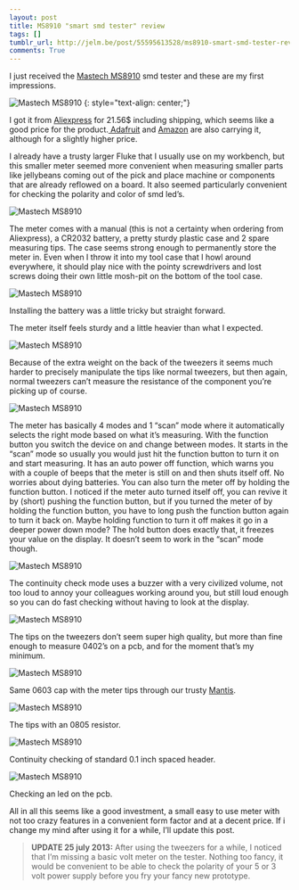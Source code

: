 ```yaml
---
layout: post
title: MS8910 "smart smd tester" review
tags: []
tumblr_url: http://jelm.be/post/55595613528/ms8910-smart-smd-tester-review
comments: True
---
```

I just received the [Mastech MS8910](http://www.p-mastech.com/index.php?page=shop.product_details&flypage=flypage.tpl&product_id=113&category_id=8&option=com_virtuemart&Itemid=29&vmcchk=1&Itemid=29) smd tester and these are my first impressions.

![Mastech MS8910](/images/2013-07-16-ms8910-smart-smd-tester-review-1.jpg)
{: style="text-align: center;"}

I got it from [Aliexpress](http://www.aliexpress.com/item/FREE-shipping-High-quality-Smart-SMD-Tester-MS8910-3000-counts-LCD-display-Auto-Scanning-Auto-Ranging/547792706.html) for 21.56$ including shipping, which seems like a good price for the product.[ Adafruit](https://www.adafruit.com/products/1359) and [Amazon](http://www.amazon.com/s/ref=nb_sb_noss_1?url=search-alias%3Daps&field-keywords=ms8910) are also carrying it, although for a slightly higher price.

<!--more-->

I already have a trusty larger Fluke that I usually use on my workbench, but this smaller meter seemed more convenient when measuring smaller parts like jellybeans coming out of the pick and place machine or components that are already reflowed on a board. It also seemed particularly convenient for checking the polarity and color of smd led’s.

![Mastech MS8910](/images/2013-07-16-ms8910-smart-smd-tester-review-2.jpg)

The meter comes with a manual (this is not a certainty when ordering from Aliexpress), a CR2032 battery, a pretty sturdy plastic case and 2 spare measuring tips. The case seems strong enough to permanently store the meter in. Even when I throw it into my tool case that I howl around everywhere, it should play nice with the pointy screwdrivers and lost screws doing their own little mosh-pit on the bottom of the tool case.

![Mastech MS8910](/images/2013-07-16-ms8910-smart-smd-tester-review-3.jpg)

Installing the battery was a little tricky but straight forward.

The meter itself feels sturdy and a little heavier than what I expected.

![Mastech MS8910](/images/2013-07-16-ms8910-smart-smd-tester-review-4.jpg)

Because of the extra weight on the back of the tweezers it seems much harder to precisely manipulate the tips like normal tweezers, but then again, normal tweezers can’t measure the resistance of the component you’re picking up of course.

![Mastech MS8910](/images/2013-07-16-ms8910-smart-smd-tester-review-5.jpg)

The meter has basically 4 modes and 1 “scan” mode where it automatically selects the right mode based on what it’s measuring. With the function button you switch the device on and change between modes. It starts in the “scan” mode so usually you would just hit the function button to turn it on and start measuring. It has an auto power off function, which warns you with a couple of beeps that the meter is still on and then shuts itself off. No worries about dying batteries. You can also turn the meter off by holding the function button. I noticed if the meter auto turned itself off, you can revive it by (short) pushing the function button, but if you turned the meter of by holding the function button, you have to long push the function button again to turn it back on. Maybe holding function to turn it off makes it go in a deeper power down mode? The hold button does exactly that, it freezes your value on the display. It doesn’t seem to work in the “scan” mode though.

![Mastech MS8910](/images/2013-07-16-ms8910-smart-smd-tester-review-6.jpg)

The continuity check mode uses a buzzer with a very civilized volume, not too loud to annoy your colleagues working around you, but still loud enough so you can do fast checking without having to look at the display.

![Mastech MS8910](/images/2013-07-16-ms8910-smart-smd-tester-review-7.jpg)

The tips on the tweezers don’t seem super high quality, but more than fine enough to measure 0402’s on a pcb, and for the moment that’s my minimum.

![Mastech MS8910](/images/2013-07-16-ms8910-smart-smd-tester-review-8.jpg)

Same 0603 cap with the meter tips through our trusty [Mantis](http://www.visioneng.com/products/stereo-microscopes/mantis-elite-3d-eyepieceless-inspection-microscope).

![Mastech MS8910](/images/2013-07-16-ms8910-smart-smd-tester-review-9.jpg)

The tips with an 0805 resistor.

![Mastech MS8910](/images/2013-07-16-ms8910-smart-smd-tester-review-10.jpg)

Continuity checking of standard 0.1 inch spaced header.

![Mastech MS8910](/images/2013-07-16-ms8910-smart-smd-tester-review-11.jpg)

Checking an led on the pcb.

All in all this seems like a good investment, a small easy to use meter with not too crazy features in a convenient form factor and at a decent price. If i change my mind after using it for a while, I’ll update this post.

>**UPDATE 25 july 2013:**
>After using the tweezers for a while, I noticed that I’m missing a basic volt meter on the tester. Nothing too fancy, it would be convenient to be able to check the polarity of your 5 or 3 volt power supply before you fry your fancy new prototype.
